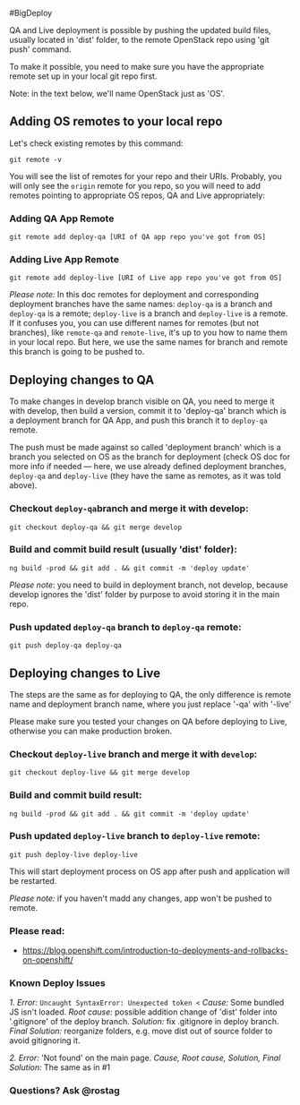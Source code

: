 #BigDeploy

QA and Live deployment is possible by pushing the updated build files, usually located in 'dist' folder, to the remote OpenStack repo using 'git push' command.

To make it possible, you need to make sure you have the appropriate remote set up in your local git repo first.

Note: in the text below, we'll name OpenStack just as 'OS'.

## Adding OS remotes to your local repo

Let's check existing remotes by this command:

`git remote -v`

You will see the list of remotes for your repo and their URIs. Probably, you will only see the `origin` remote for you repo, so you will need to add remotes pointing to appropriate OS repos, QA and Live appropriately:

### Adding QA App Remote

`git remote add deploy-qa [URI of QA app repo you've got from OS]`

### Adding Live App Remote

`git remote add deploy-live [URI of Live app repo you've got from OS]`

*Please note:* In this doc remotes for deployment and corresponding deployment branches have the same names: `deploy-qa` is a branch and  `deploy-qa` is a remote; `deploy-live` is a branch and `deploy-live` is a remote. If it confuses you, you can use different names for remotes (but not branches), like `remote-qa` and `remote-live`, it's up to you how to name them in your local repo. But here, we use the same names for branch and remote this branch is going to be pushed to.

## Deploying changes to QA

To make changes in develop branch visible on QA, you need to merge it with develop, then build a version, commit it to 'deploy-qa' branch which is a deployment branch for QA App, and push this branch it to `deploy-qa` remote.

The push must be made against so called 'deployment branch' which is a branch you selected on OS as the branch for deployment (check OS doc for more info if needed — here, we use already defined deployment branches, `deploy-qa` and `deploy-live` (they have the same as remotes, as it was told above).

### Checkout `deploy-qa`branch and merge it with develop:

`git checkout deploy-qa && git merge develop`

### Build and commit build result (usually 'dist' folder):

`ng build -prod && git add . && git commit -m 'deploy update'`

*Please note*: you need to build in deployment branch, not develop, because develop ignores the 'dist' folder by purpose to avoid storing it in the main repo.

### Push updated `deploy-qa` branch to `deploy-qa` remote:

`git push deploy-qa deploy-qa`

## Deploying changes to Live

The steps are the same as for deploying to QA, the only difference is remote name and deployment branch name, where you just replace '-qa' with '-live'

Please make sure you tested your changes on QA before deploying to Live, otherwise you can make production broken.

### Checkout `deploy-live` branch and merge it with `develop`:

`git checkout deploy-live && git merge develop`

### Build and commit build result:

`ng build -prod && git add . && git commit -m 'deploy update'`

### Push updated `deploy-live` branch to `deploy-live` remote:

`git push deploy-live deploy-live`

This will start deployment process on OS app after push and application will be restarted.

*Please note:* if you haven't madd any changes, app won't be pushed to remote.

### Please read:

* https://blog.openshift.com/introduction-to-deployments-and-rollbacks-on-openshift/

### Known Deploy Issues

*1. Error:* `Uncaught SyntaxError: Unexpected token <`
*Cause:* Some bundled JS isn't loaded.
*Root cause:* possible addition change of 'dist' folder into '.gitignore' of the deploy branch.
*Solution:* fix .gitignore in deploy branch.
*Final Solution:* reorganize folders, e.g. move dist out of source folder to avoid gitignoring it.

*2. Error:* 'Not found' on the main page.
*Cause, Root cause, Solution, Final Solution:* The same as in #1

### Questions? Ask @rostag
